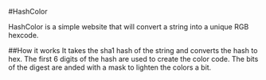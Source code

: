 #HashColor

HashColor is a simple website that will convert a string into a unique
RGB hexcode.

##How it works
It takes the sha1 hash of the string and converts the hash to hex. The first
6 digits of the hash are used to create the color code. The bits of the digest
are anded with a mask to lighten the colors a bit.